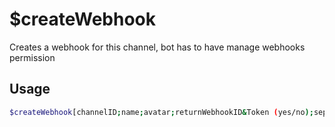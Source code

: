 # $createWebhook

Creates a webhook for this channel, bot has to have manage webhooks permission

## Usage

```bash
$createWebhook[channelID;name;avatar;returnWebhookID&Token (yes/no);separator]
```

